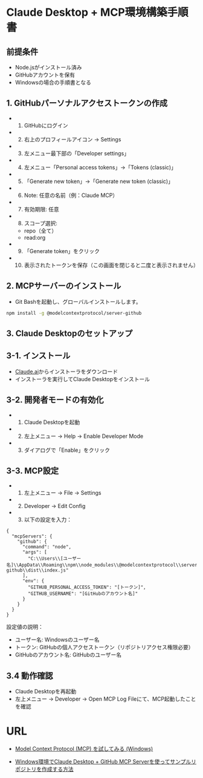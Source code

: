 # Claude Desktop + MCP環境構築手順書

## 前提条件

- Node.jsがインストール済み
- GitHubアカウントを保有
- Windowsの場合の手順書となる

## 1. GitHubパーソナルアクセストークンの作成

- 1. GitHubにログイン
- 2. 右上のプロフィールアイコン → Settings
- 3. 左メニュー最下部の「Developer settings」
- 4. 左メニュー「Personal access tokens」→「Tokens (classic)」
- 5. 「Generate new token」→「Generate new token (classic)」
- 6. Note: 任意の名前（例：Claude MCP）
- 7. 有効期限: 任意
- 8. スコープ選択:
  - repo（全て）
  - read:org
- 9. 「Generate token」をクリック
- 10. 表示されたトークンを保存（この画面を閉じると二度と表示されません）

## 2. MCPサーバーのインストール

- Git Bashを起動し、グローバルインストールします。

```bash
npm install -g @modelcontextprotocol/server-github
```

## 3. Claude Desktopのセットアップ

## 3-1.  インストール

- [Claude.ai](https://claude.ai/download)からインストーラをダウンロード
- インストーラを実行してClaude Desktopをインストール

## 3-2. 開発者モードの有効化

- 1. Claude Desktopを起動
- 2. 左上メニュー → Help → Enable Developer Mode
- 3. ダイアログで「Enable」をクリック

## 3-3. MCP設定

- 1. 左上メニュー → File → Settings
- 2. Developer → Edit Config
- 3. 以下の設定を入力：

```json:
{
  "mcpServers": {
    "github": {
      "command": "node",
      "args": [
        "C:\\Users\\[ユーザー名]\\AppData\\Roaming\\npm\\node_modules\\@modelcontextprotocol\\server-github\\dist\\index.js"
      ],
      "env": {
        "GITHUB_PERSONAL_ACCESS_TOKEN": "[トークン]",
        "GITHUB_USERNAME": "[GitHubのアカウント名]"
      }
    }
  }
}
```

設定値の説明：

- ユーザー名: Windowsのユーザー名
- トークン: GitHubの個人アクセストークン（リポジトリアクセス権限必要）
- GitHubのアカウント名: GitHubのユーザー名

## 3.4 動作確認

- Claude Desktopを再起動
- 左上メニュー → Developer → Open MCP Log Fileにて、MCP起動したことを確認

# URL

- [Model Context Protocol (MCP) を試してみる (Windows)](https://zenn.dev/acntechjp/articles/483747f8e89ad8)

- [Windows環境でClaude Desktop + GitHub MCP Serverを使ってサンプルリポジトリを作成する方法](https://qiita.com/Maki-HamarukiLab/items/146304ad523bf1effab3)
